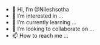 


- 👋 Hi, I’m @Nileshsotha
- 👀 I’m interested in ...
- 🌱 I’m currently learning ...
- 💞️ I’m looking to collaborate on ...
- 📫 How to reach me ...

<!---
Nileshsotha/Nileshsotha is a ✨ special ✨ repository because its `README.md` (this file) appears on your GitHub profile.
You can click the Preview link to take a look at your changes.
--->





